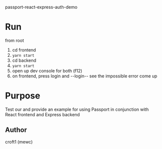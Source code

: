passport-react-express-auth-demo

# Run
from root

1. cd frontend
1. `yarn start`
1. cd backend
1. `yarn start`
1. open up dev console for both (f12)
1. on frontend, press login and --login-- see the impossible error come up 

# Purpose

Test our and provide an example for using Passport in conjunction with React frontend and Express backend

## Author

croft1 (mewc)
